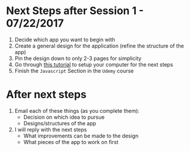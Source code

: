 Next Steps after Session 1 - 07/22/2017
=======================================

1. Decide which app you want to begin with
2. Create a general design for the application (refine the structure of the app)
3. Pin the design down to only 2-3 pages for simplicity
4. Go through [this tutorial](./session-1-post-setup.md) to setup your computer for the next steps
5. Finish the `Javascript` Section in the `Udemy` course

After next steps
================

1. Email each of these things (as you complete them):
    - Decision on which idea to pursue
    - Designs/structures of the app
2. I will reply with the next steps
    - What improvements can be made to the design
    - What pieces of the app to work on first